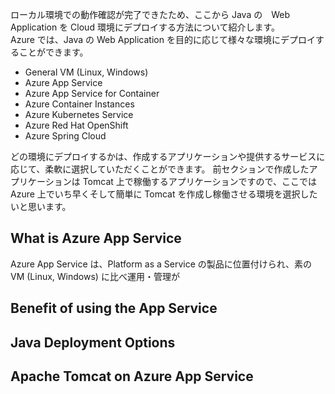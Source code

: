 ローカル環境での動作確認が完了できたため、ここから Java の　Web Application を Cloud 環境にデプロイする方法について紹介します。  
Azure では、Java の Web Application を目的に応じて様々な環境にデプロイすることができます。

* General VM (Linux, Windows)
* Azure App Service
* Azure App Service for Container
* Azure Container Instances
* Azure Kubernetes Service
* Azure Red Hat OpenShift
* Azure Spring Cloud

どの環境にデプロイするかは、作成するアプリケーションや提供するサービスに応じて、柔軟に選択していただくことができます。
前セクションで作成したアプリケーションは Tomcat 上で稼働するアプリケーションですので、ここでは Azure 上でいち早くそして簡単に Tomcat を作成し稼働させる環境を選択したいと思います。

## What is Azure App Service

Azure App Service は、Platform as a Service の製品に位置付けられ、素の VM (Linux, Windows) に比べ運用・管理が


## Benefit of using the App Service

## Java Deployment Options

## Apache Tomcat on Azure App Service
